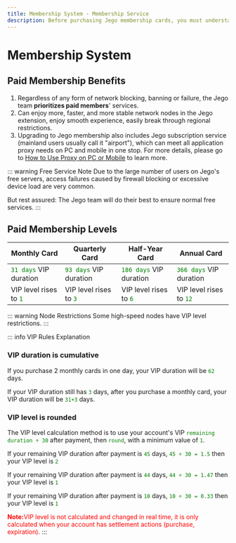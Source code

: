```yaml
---
title: Membership System - Membership Service
description: Before purchasing Jego membership cards, you must understand the differences between various membership cards.
---
```


# Membership System

## Paid **Membership Benefits**

1. Regardless of any form of network blocking, banning or failure, the Jego team **prioritizes paid members**' services.
2. Can enjoy more, faster, and more stable network nodes in the Jego extension, enjoy smooth experience, easily break through regional restrictions.
3. Upgrading to Jego membership also includes Jego subscription service (mainland users usually call it "airport"), which can meet all application proxy needs on PC and mobile in one stop. For more details, please go to [How to Use Proxy on PC or Mobile](/en/devices/pc-mobile) to learn more.

::: warning Free Service Note
Due to the large number of users on Jego's free servers, access failures caused by firewall blocking or excessive device load are very common.

But rest assured: The Jego team will do their best to ensure normal free services.
:::

## Paid **Membership Levels**

| Monthly Card | Quarterly Card | Half-Year Card | Annual Card |
| --- | --- | --- | --- |
| <span style="color:green;">`31 days`</span> VIP duration | <span style="color:green;">`93 days`</span> VIP duration | <span style="color:green;">`186 days`</span> VIP duration | <span style="color:green;">`366 days`</span> VIP duration |
| VIP level rises to <span style="color:green;">`1`</span> | VIP level rises to <span style="color:green;">`3`</span> | VIP level rises to <span style="color:green;">`6`</span> | VIP level rises to <span style="color:green;">`12`</span> |

::: warning Node Restrictions
Some high-speed nodes have VIP level restrictions.
:::

::: info VIP Rules Explanation
### VIP duration is cumulative

If you purchase 2 monthly cards in one day, your VIP duration will be <span style="color:green;">`62`</span> days.

If your VIP duration still has <span style="color:green;">`3`</span> days, after you purchase a monthly card, your VIP duration will be <span style="color:green;">`31+3`</span> days.

### VIP level is rounded

The VIP level calculation method is to use your account's VIP <span style="color:green;">`remaining duration ÷ 30`</span> after payment, then <span style="color:green;">`round`</span>, with a minimum value of <span style="color:green;">`1`</span>.

If your remaining VIP duration after payment is <span style="color:green;">`45`</span> days, <span style="color:green;">`45 ÷ 30 = 1.5`</span> then your VIP level is <span style="color:green;">`2`</span>

If your remaining VIP duration after payment is <span style="color:green;">`44`</span> days, <span style="color:green;">`44 ÷ 30 = 1.47`</span> then your VIP level is <span style="color:green;">`1`</span>

If your remaining VIP duration after payment is <span style="color:green;">`10`</span> days, <span style="color:green;">`10 ÷ 30 = 0.33`</span> then your VIP level is <span style="color:green;">`1`</span>

<span style="color:red;">**Note:**</span><span style="color:red;">VIP level is not calculated and changed in real time, it is only calculated when your account has settlement actions (purchase, expiration).</span>
::: 